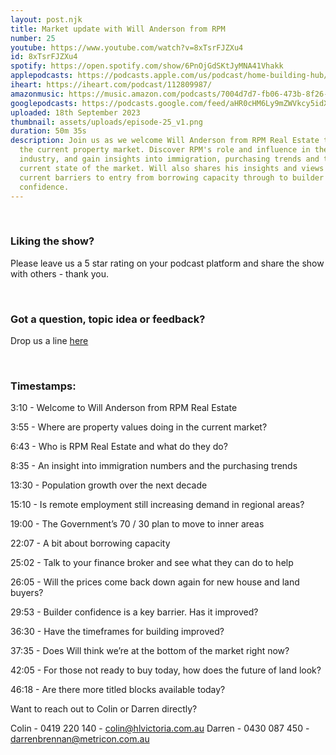 ```yaml
---
layout: post.njk
title: Market update with Will Anderson from RPM
number: 25
youtube: https://www.youtube.com/watch?v=8xTsrFJZXu4
id: 8xTsrFJZXu4
spotify: https://open.spotify.com/show/6PnOjGdSKtJyMNA41Vhakk
applepodcasts: https://podcasts.apple.com/us/podcast/home-building-hub/id1681936589
iheart: https://iheart.com/podcast/112809987/
amazonmusic: https://music.amazon.com/podcasts/7004d7d7-fb06-473b-8f26-8ce9992cac11
googlepodcasts: https://podcasts.google.com/feed/aHR0cHM6Ly9mZWVkcy5idXp6c3Byb3V0LmNvbS8yMTM5MTU1LnJzcw==
uploaded: 18th September 2023
thumbnail: assets/uploads/episode-25_v1.png
duration: 50m 35s
description: Join us as we welcome Will Anderson from RPM Real Estate to discuss
  the current property market. Discover RPM's role and influence in the
  industry, and gain insights into immigration, purchasing trends and the
  current state of the market. Will also shares his insights and views on the
  current barriers to entry from borrowing capacity through to builder
  confidence.
---
```

<br>

### Liking the show?

Please leave us a 5 star rating on your podcast platform and share the show with others - thank you.

<br>

### Got a question, topic idea or feedback?

Drop us a line <a href="/contact" id="contact-us" target="_blank">here</a>

<br>

### Timestamps:

3:10 - Welcome to Will Anderson from RPM Real Estate

3:55 - Where are property values doing in the current market?

6:43 - Who is RPM Real Estate and what do they do?

8:35 - An insight into immigration numbers and the purchasing trends

13:30 - Population growth over the next decade

15:10 - Is remote employment still increasing demand in regional areas?

19:00 - The Government’s 70 / 30 plan to move to inner areas

22:07 - A bit about borrowing capacity

25:02 - Talk to your finance broker and see what they can do to help

26:05 - Will the prices come back down again for new house and land buyers?

29:53 - Builder confidence is a key barrier. Has it improved?

36:30 - Have the timeframes for building improved?

37:35 - Does Will think we’re at the bottom of the market right now?

42:05 - For those not ready to buy today, how does the future of land look?

46:18 - Are there more titled blocks available today?

Want to reach out to Colin or Darren directly?

Colin - 0419 220 140 - colin@hlvictoria.com.au
Darren - 0430 087 450 - darrenbrennan@metricon.com.au